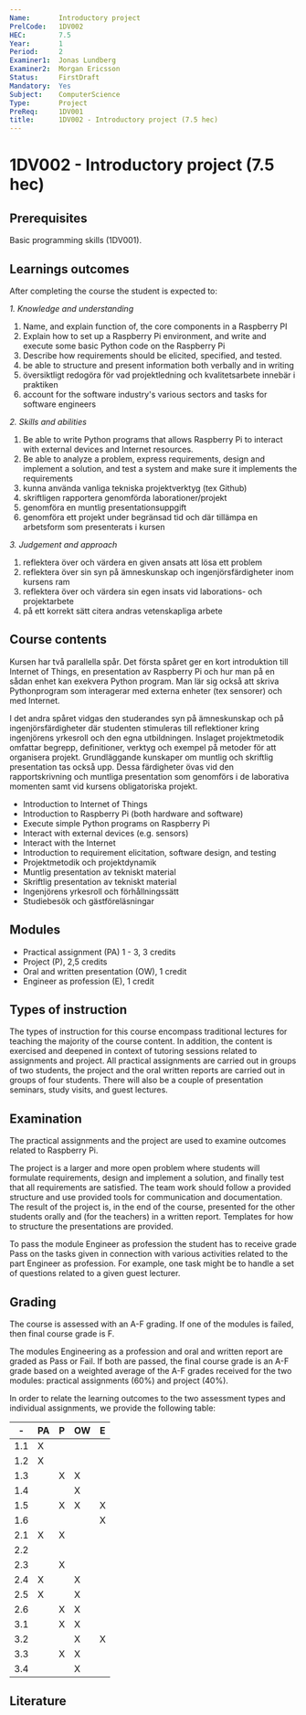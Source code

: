 ```yaml
---
Name:       Introductory project
PrelCode:   1DV002
HEC:        7.5
Year:       1
Period:     2
Examiner1:  Jonas Lundberg   
Examiner2:  Morgan Ericsson
Status:     FirstDraft
Mandatory:  Yes
Subject:    ComputerScience
Type:       Project
PreReq:     1DV001 
title:      1DV002 - Introductory project (7.5 hec)
---
```


# 1DV002 - Introductory project (7.5 hec)

## Prerequisites

Basic programming skills (1DV001).

## Learnings outcomes

After completing the course the student is expected to:

*1. Knowledge and understanding*

1. Name, and explain function of, the core components in a Raspberry PI 
2. Explain how to set up a Raspberry Pi environment, and write and execute some basic Python code on the Raspberry Pi
3. Describe how requirements should be elicited, specified, and tested.
4. be able to structure and present information both verbally and in writing
5. översiktligt redogöra för vad projektledning och kvalitetsarbete innebär i praktiken
6. account for the software industry's various sectors and tasks for software
engineers

*2.	Skills and abilities*

1. Be able to write Python programs that allows Raspberry Pi to interact with external devices and Internet resources. 
2. Be able to analyze a problem, express requirements, design and implement a solution, and test a 
system and make sure it implements the requirements
3. kunna använda vanliga tekniska projektverktyg (tex Github)
4. skriftligen rapportera genomförda laborationer/projekt
5. genomföra en muntlig presentationsuppgift
6. genomföra ett projekt under begränsad tid och där tillämpa en arbetsform som presenterats i kursen

*3.	Judgement and approach*

1. reflektera över och värdera en given ansats att lösa ett problem 
2. reflektera över sin syn på ämneskunskap och ingenjörsfärdigheter inom kursens ram
3. reflektera över och värdera sin egen insats vid laborations- och projektarbete
4. på ett korrekt sätt citera andras vetenskapliga arbete

## Course contents
Kursen har två parallella spår. Det första spåret ger en kort introduktion till 
Internet of Things, en presentation av Raspberry Pi och hur man på en sådan enhet 
kan exekvera Python program. Man lär sig också att skriva Pythonprogram som interagerar 
med externa enheter (tex sensorer) och med Internet.

I det andra spåret vidgas den studerandes syn på ämneskunskap och på ingenjörsfärdigheter 
där studenten stimuleras till reflektioner kring ingenjörens yrkesroll och den egna utbildningen. 
Inslaget projektmetodik omfattar begrepp, definitioner, verktyg och exempel på metoder för 
att organisera projekt. Grundläggande kunskaper om muntlig och skriftlig presentation tas 
också upp. Dessa färdigheter övas vid den rapportskrivning och muntliga presentation som 
genomförs i de laborativa momenten samt vid kursens obligatoriska projekt. 


- Introduction to Internet of Things
- Introduction to Raspberry Pi (both hardware and software)
- Execute simple Python programs on Raspberry Pi
- Interact with external devices (e.g. sensors)
- Interact with the Internet
- Introduction to requirement elicitation, software design, and testing
- Projektmetodik och projektdynamik
- Muntlig presentation av tekniskt material
- Skriftlig presentation av tekniskt material
- Ingenjörens yrkesroll och förhållningssätt
- Studiebesök och gästföreläsningar

## Modules
* Practical assignment (PA) 1 - 3, 3 credits
* Project (P), 2,5 credits
* Oral and written presentation (OW), 1 credit
* Engineer as profession (E), 1 credit

## Types of instruction
The types of instruction for this course encompass traditional lectures for teaching the majority of the course content. 
In addition, the content is exercised and deepened in context of tutoring sessions related to assignments and project. 
All practical assignments are carried out in groups of two students, the project and the oral written reports are carried 
out in groups of four students. There will also be a couple of presentation seminars, study visits, and guest lectures.

## Examination

The practical assignments and the project are used to examine outcomes related to Raspberry Pi.

The project is a larger and more open problem where students will formulate requirements, design and implement a solution, 
and finally test that all requirements are satisfied. The team work should follow a provided structure and use provided tools 
for communication and documentation. The result of the project is, in the end of the course, 
presented for the other students orally and (for the teachers) in a written report. Templates for how to 
structure the presentations are provided.

To pass the module Engineer as profession the student has to receive grade  
Pass on the tasks given in connection with various activities related to the 
part Engineer as profession. For example, one task might be to handle a set of 
questions related to a given guest lecturer.


## Grading
The course is assessed with an A-F grading.  If one of the modules is failed, then final course grade is F.

The modules Engineering as a profession and oral and written report are graded as Pass or Fail. If both are passed, the 
final course grade is an A-F grade based on a weighted average of the A-F grades received for the two 
modules: practical assignments (60%) and project (40%).

In order to relate the learning outcomes to the two assessment types and individual assignments, 
we provide the following table:

|  -   |  PA  | P  |  OW  |  E  | 
| ---  | ---- | --- | --- | --- |
| 1.1  |   X  |     |     |     |
| 1.2  |   X  |     |     |     |
| 1.3  |      |  X  |  X  |     |
| 1.4  |      |     |  X  |     |
| 1.5  |      |  X  |  X  |   X |
| 1.6  |      |     |     |   X |
| 2.1  |   X  |  X  |     |     |
| 2.2  |      |     |     |     |
| 2.3  |      |  X  |     |     |
| 2.4  |   X  |     |  X  |     |
| 2.5  |   X  |     |  X  |     |
| 2.6  |      |  X  |  X  |     |
| 3.1  |      |  X  |  X  |     |
| 3.2  |      |     |  X  |   X |
| 3.3  |      |  X  |  X  |     |
| 3.4  |      |     |  X  |     |


## Literature